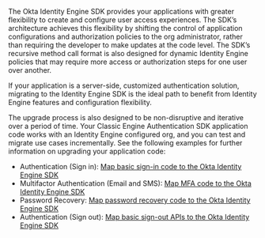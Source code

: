 The Okta Identity Engine SDK provides your applications with greater flexibility to create and configure user access experiences. The SDK’s architecture achieves this flexibility by shifting the control of application configurations and authorization policies to the org administrator, rather than requiring the developer to make updates at the code level. The SDK’s recursive method call format is also designed for dynamic Identity Engine policies that may require more access or authorization steps for one user over another.

If your application is a server-side, customized authentication solution, migrating to the Identity Engine SDK is the ideal path to benefit from Identity Engine features and configuration flexibility.

The upgrade process is also designed to be non-disruptive and iterative over a period of time. Your Classic Engine Authentication SDK application code works with an Identity Engine configured org, and you can test and migrate use cases incrementally. See the following  examples for further information on upgrading your application code:

- Authentication (Sign in): [Map basic sign-in code to the Okta Identity Engine SDK](#map-basic-sign-in-code-to-the-okta-identity-engine-sdk)
- Multifactor Authentication (Email and SMS): [Map MFA code to the Okta Identity Engine SDK](#map-mfa-code-to-the-okta-identity-engine-sdk)
- Password Recovery: [Map password recovery code to the Okta Identity Engine SDK](#map-password-recovery-code-to-the-okta-identity-engine-sdk)
- Authentication (Sign out): [Map basic sign-out APIs to the Okta Identity Engine SDK](#map-basic-sign-out-code-to-the-okta-identity-engine-sdk)
